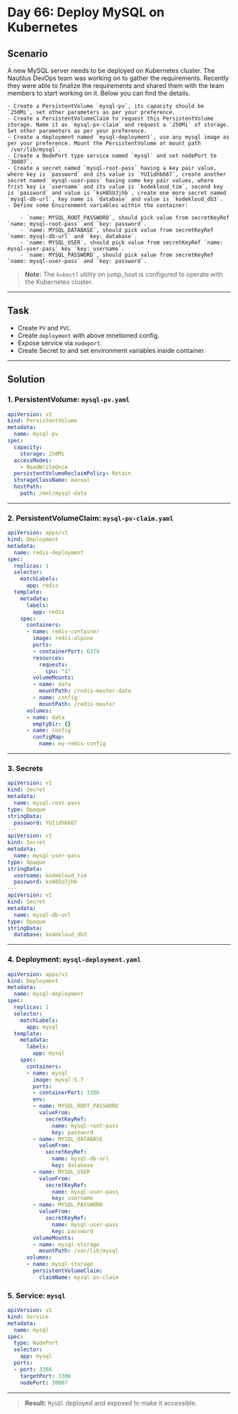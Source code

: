 # Day 66: Deploy MySQL on Kubernetes

## Scenario

A new MySQL server needs to be deployed on Kubernetes cluster. The Nautilus DevOps team was working on to gather the requirements. Recently they were able to finalize the requirements and shared them with the team members to start working on it. Below you can find the details.

    - Create a PersistentVolume `mysql-pv`, its capacity should be `250Mi`, set other parameters as per your preference.
    - Create a PersistentVolumeClaim to request this PersistentVolume storage. Name it as `mysql-pv-claim` and request a `250Mi` of storage. Set other parameters as per your preference.
    - Create a deployment named `mysql-deployment`, use any mysql image as per your preference. Mount the PersistentVolume at mount path `/var/lib/mysql`.
    - Create a NodePort type service named `mysql` and set nodePort to `30007`.
    - Create a secret named `mysql-root-pass` having a key pair value, where key is `password` and its value is `YUIidhb667`, create another secret named `mysql-user-pass` having some key pair values, where frist key is `username` and its value is `kodekloud_tim`, second key is `password` and value is `ksH85UJjhb`, create one more secret named `mysql-db-url`, key name is `database` and value is `kodekloud_db3`.
    - Define some Environment variables within the container:
    
        - `name: MYSQL_ROOT_PASSWORD`, should pick value from secretKeyRef `name: mysql-root-pass` and `key: password`.
        - `name: MYSQL_DATABASE`, should pick value from secretKeyRef `name: mysql-db-url` and `key: database`.
        - `name: MYSQL_USER`, should pick value from secretKeyRef `name: mysql-user-pass` key `key: username`.
        - `name: MYSQL_PASSWORD`, should pick value from secretKeyRef `name: mysql-user-pass` and `key: password`.
    



  > **Note:** The `kubectl` utility on jump_host is configured to operate with the Kubernetes cluster.

---

## Task

- Create `PV` and `PVC`.
- Create `deployment` with above mnetioned config.
- Expose service via `nodeport`.
- Create Secret to and set environment variables inside container.


---

## Solution

### 1. PersistentVolume: `mysql-pv.yaml`

```yaml
apiVersion: v1
kind: PersistentVolume
metadata:
  name: mysql-pv
spec:
  capacity:
    storage: 250Mi
  accessModes:
    - ReadWriteOnce
  persistentVolumeReclaimPolicy: Retain
  storageClassName: manual
  hostPath:
    path: /mnt/mysql-data


```
---


### 2. PersistentVolumeClaim: `mysql-pv-claim.yaml`
```yaml
apiVersion: apps/v1
kind: Deployment
metadata:
  name: redis-deployment
spec:
  replicas: 1
  selector:
    matchLabels:
      app: redis
  template:
    metadata:
      labels:
        app: redis
    spec:
      containers:
      - name: redis-container
        image: redis:alpine
        ports:
        - containerPort: 6379
        resources:
          requests:
            cpu: "1"
        volumeMounts:
        - name: data
          mountPath: /redis-master-data
        - name: config
          mountPath: /redis-master
      volumes:
      - name: data
        emptyDir: {}
      - name: config
        configMap:
          name: my-redis-config

```
---

### 3. Secrets
```yaml
apiVersion: v1
kind: Secret
metadata:
  name: mysql-root-pass
type: Opaque
stringData:
  password: YUIidhb667
---
apiVersion: v1
kind: Secret
metadata:
  name: mysql-user-pass
type: Opaque
stringData:
  username: kodekloud_tim
  password: ksH85UJjhb
---
apiVersion: v1
kind: Secret
metadata:
  name: mysql-db-url
type: Opaque
stringData:
  database: kodekloud_db3

```
---

### 4. Deployment: `mysql-deployment.yaml`
```yaml
apiVersion: apps/v1
kind: Deployment
metadata:
  name: mysql-deployment
spec:
  replicas: 1
  selector:
    matchLabels:
      app: mysql
  template:
    metadata:
      labels:
        app: mysql
    spec:
      containers:
      - name: mysql
        image: mysql:5.7
        ports:
        - containerPort: 3306
        env:
        - name: MYSQL_ROOT_PASSWORD
          valueFrom:
            secretKeyRef:
              name: mysql-root-pass
              key: password
        - name: MYSQL_DATABASE
          valueFrom:
            secretKeyRef:
              name: mysql-db-url
              key: database
        - name: MYSQL_USER
          valueFrom:
            secretKeyRef:
              name: mysql-user-pass
              key: username
        - name: MYSQL_PASSWORD
          valueFrom:
            secretKeyRef:
              name: mysql-user-pass
              key: password
        volumeMounts:
        - name: mysql-storage
          mountPath: /var/lib/mysql
      volumes:
      - name: mysql-storage
        persistentVolumeClaim:
          claimName: mysql-pv-claim
```

### 5. Service: `mysql`

```yaml
apiVersion: v1
kind: Service
metadata:
  name: mysql
spec:
  type: NodePort
  selector:
    app: mysql
  ports:
  - port: 3306
    targetPort: 3306
    nodePort: 30007

```
---

> **Result:** `MySQl` deployed and exposed to make it accessible.
